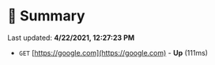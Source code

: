 # 📖 Summary
Last updated: **4/22/2021, 12:27:23 PM**

- `GET` [https://google.com](https://google.com) - **Up** (111ms)
